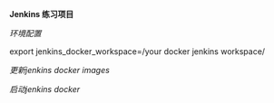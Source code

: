 **Jenkins 练习项目**

_环境配置_

export jenkins_docker_workspace=/your docker jenkins workspace/



_更新jenkins docker images_


_启动jenkins docker_
